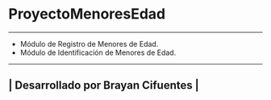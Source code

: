 # ProyectoMenoresEdad
---------------------

- Módulo de Registro de Menores de Edad.
- Módulo de Identificación de Menores de Edad.

 -----------------------------------
| Desarrollado por Brayan Cifuentes |
 -----------------------------------